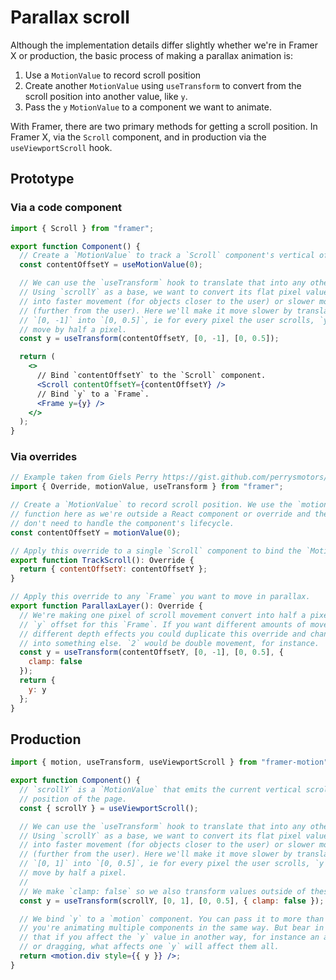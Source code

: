 # Parallax scroll

Although the implementation details differ slightly whether we're in Framer X or production, the basic process of making a parallax animation is:

1. Use a `MotionValue` to record scroll position
2. Create another `MotionValue` using `useTransform` to convert from the scroll position into another value, like `y`.
3. Pass the `y` `MotionValue` to a component we want to animate.

With Framer, there are two primary methods for getting a scroll position. In Framer X, via the `Scroll` component, and in production via the `useViewportScroll` hook.

## Prototype

### Via a code component

```jsx
import { Scroll } from "framer";

export function Component() {
  // Create a `MotionValue` to track a `Scroll` component's vertical offset.
  const contentOffsetY = useMotionValue(0);

  // We can use the `useTransform` hook to translate that into any other value.
  // Using `scrollY` as a base, we want to convert its flat pixel value either
  // into faster movement (for objects closer to the user) or slower movement
  // (further from the user). Here we'll make it move slower by translating
  // `[0, -1]` into `[0, 0.5]`, ie for every pixel the user scrolls, `y` will
  // move by half a pixel.
  const y = useTransform(contentOffsetY, [0, -1], [0, 0.5]);

  return (
    <>
      // Bind `contentOffsetY` to the `Scroll` component.
      <Scroll contentOffsetY={contentOffsetY} />
      // Bind `y` to a `Frame`.
      <Frame y={y} />
    </>
  );
}
```

### Via overrides

```jsx
// Example taken from Giels Perry https://gist.github.com/perrysmotors/aa5d5bb7031a69ad17ef7a4ef29554ce
import { Override, motionValue, useTransform } from "framer";

// Create a `MotionValue` to record scroll position. We use the `motionValue`
// function here as we're outside a React component or override and therefore
// don't need to handle the component's lifecycle.
const contentOffsetY = motionValue(0);

// Apply this override to a single `Scroll` component to bind the `MotionValue`
export function TrackScroll(): Override {
  return { contentOffsetY: contentOffsetY };
}

// Apply this override to any `Frame` you want to move in parallax.
export function ParallaxLayer(): Override {
  // We're making one pixel of scroll movement convert into half a pixel of
  // `y` offset for this `Frame`. If you want different amounts of movement for
  // different depth effects you could duplicate this override and change `0.5`
  // into something else. `2` would be double movement, for instance.
  const y = useTransform(contentOffsetY, [0, -1], [0, 0.5], {
    clamp: false
  });
  return {
    y: y
  };
}
```

## Production

```jsx
import { motion, useTransform, useViewportScroll } from "framer-motion";

export function Component() {
  // `scrollY` is a `MotionValue` that emits the current vertical scroll
  // position of the page.
  const { scrollY } = useViewportScroll();

  // We can use the `useTransform` hook to translate that into any other value.
  // Using `scrollY` as a base, we want to convert its flat pixel value either
  // into faster movement (for objects closer to the user) or slower movement
  // (further from the user). Here we'll make it move slower by translating
  // `[0, 1]` into `[0, 0.5]`, ie for every pixel the user scrolls, `y` will
  // move by half a pixel.
  //
  // We make `clamp: false` so we also transform values outside of these ranges.
  const y = useTransform(scrollY, [0, 1], [0, 0.5], { clamp: false });

  // We bind `y` to a `motion` component. You can pass it to more than one if
  // you're animating multiple components in the same way. But bear in mind
  // that if you affect the `y` value in another way, for instance an animation
  // or dragging, what affects one `y` will affect them all.
  return <motion.div style={{ y }} />;
}
```
